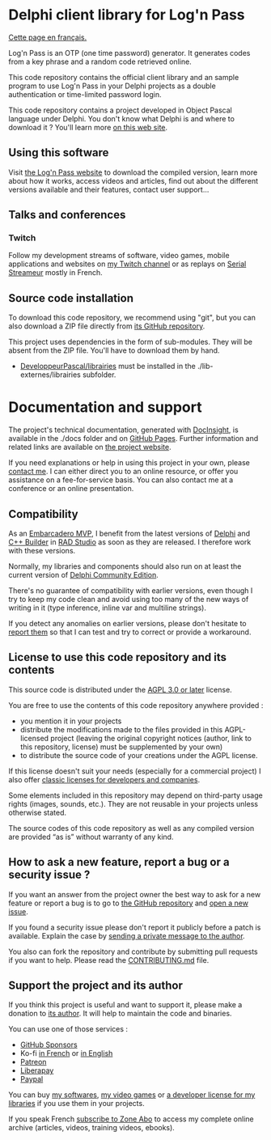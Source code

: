 # Delphi client library for Log'n Pass

[Cette page en français.](LISEZMOI.md)

Log'n Pass is an OTP (one time password) generator. It generates codes from a key phrase and a random code retrieved online.

This code repository contains the official client library and an sample program to use Log'n Pass in your Delphi projects as a double authentication or time-limited password login.

This code repository contains a project developed in Object Pascal language under Delphi. You don't know what Delphi is and where to download it ? You'll learn more [on this web site](https://delphi-resources.developpeur-pascal.fr/).

## Using this software

Visit [the Log'n Pass website](https://lognpass.olfsoftware.fr)  to download the compiled version, learn more about how it works, access videos and articles, find out about the different versions available and their features, contact user support...

## Talks and conferences

### Twitch

Follow my development streams of software, video games, mobile applications and websites on [my Twitch channel](https://www.twitch.tv/patrickpremartin) or as replays on [Serial Streameur](https://serialstreameur.fr) mostly in French.

## Source code installation

To download this code repository, we recommend using "git", but you can also download a ZIP file directly from [its GitHub repository](https://github.com/DeveloppeurPascal/LogNPass4Delphi).

This project uses dependencies in the form of sub-modules. They will be absent from the ZIP file. You'll have to download them by hand.

* [DeveloppeurPascal/librairies](https://github.com/DeveloppeurPascal/librairies) must be installed in the ./lib-externes/librairies subfolder.

# Documentation and support

The project's technical documentation, generated with [DocInsight](https://devjetsoftware.com/products/documentation-insight/), is available in the ./docs folder and on [GitHub Pages](https://developpeurpascal.github.io/LogNPass4Delphi). Further information and related links are available on [the project website](https://lognpass4delphi.developpeur-pascal.fr).

If you need explanations or help in using this project in your own, please [contact me](https://developpeur-pascal.fr/nous-contacter.php). I can either direct you to an online resource, or offer you assistance on a fee-for-service basis. You can also contact me at a conference or an online presentation.

## Compatibility

As an [Embarcadero MVP](https://www.embarcadero.com/resources/partners/mvp-directory), I benefit from the latest versions of [Delphi](https://www.embarcadero.com/products/delphi) and [C++ Builder](https://www.embarcadero.com/products/cbuilder) in [RAD Studio](https://www.embarcadero.com/products/rad-studio) as soon as they are released. I therefore work with these versions.

Normally, my libraries and components should also run on at least the current version of [Delphi Community Edition](https://www.embarcadero.com/products/delphi/starter).

There's no guarantee of compatibility with earlier versions, even though I try to keep my code clean and avoid using too many of the new ways of writing in it (type inference, inline var and multiline strings).

If you detect any anomalies on earlier versions, please don't hesitate to [report them](https://github.com/DeveloppeurPascal/LogNPass4Delphi/issues) so that I can test and try to correct or provide a workaround.

## License to use this code repository and its contents

This source code is distributed under the [AGPL 3.0 or later](https://choosealicense.com/licenses/agpl-3.0/) license.

You are free to use the contents of this code repository anywhere provided :
* you mention it in your projects
* distribute the modifications made to the files provided in this AGPL-licensed project (leaving the original copyright notices (author, link to this repository, license) must be supplemented by your own)
* to distribute the source code of your creations under the AGPL license.

If this license doesn't suit your needs (especially for a commercial project) I also offer [classic licenses for developers and companies](https://lognpass4delphi.developpeur-pascal.fr).

Some elements included in this repository may depend on third-party usage rights (images, sounds, etc.). They are not reusable in your projects unless otherwise stated.

The source codes of this code repository as well as any compiled version are provided “as is” without warranty of any kind.

## How to ask a new feature, report a bug or a security issue ?

If you want an answer from the project owner the best way to ask for a new feature or report a bug is to go to [the GitHub repository](https://github.com/DeveloppeurPascal/LogNPass4Delphi) and [open a new issue](https://github.com/DeveloppeurPascal/LogNPass4Delphi/issues).

If you found a security issue please don't report it publicly before a patch is available. Explain the case by [sending a private message to the author](https://developpeur-pascal.fr/nous-contacter.php).

You also can fork the repository and contribute by submitting pull requests if you want to help. Please read the [CONTRIBUTING.md](CONTRIBUTING.md) file.

## Support the project and its author

If you think this project is useful and want to support it, please make a donation to [its author](https://github.com/DeveloppeurPascal). It will help to maintain the code and binaries.

You can use one of those services :

* [GitHub Sponsors](https://github.com/sponsors/DeveloppeurPascal)
* Ko-fi [in French](https://ko-fi.com/patrick_premartin_fr) or [in English](https://ko-fi.com/patrick_premartin_en)
* [Patreon](https://www.patreon.com/patrickpremartin)
* [Liberapay](https://liberapay.com/PatrickPremartin)
* [Paypal](https://www.paypal.com/paypalme/patrickpremartin)

You can buy [my softwares](https://lic.olfsoftware.fr/products.php?lng=en), [my video games](https://lic.gamolf.fr/products.php?lng=en) or [a developer license for my libraries](https://lic.developpeur-pascal.fr/products.php?lng=en) if you use them in your projects.

If you speak French [subscribe to Zone Abo](https://zone-abo.fr/nos-abonnements.php) to access my complete online archive (articles, videos, training videos, ebooks).
